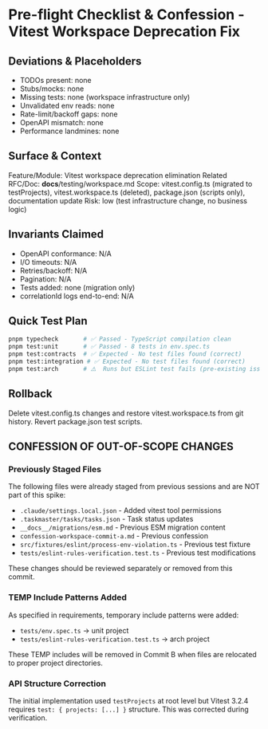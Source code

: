 # Pre-flight Checklist & Confession - Vitest Workspace Deprecation Fix

## Deviations & Placeholders
- TODOs present: none
- Stubs/mocks: none
- Missing tests: none (workspace infrastructure only)
- Unvalidated env reads: none
- Rate-limit/backoff gaps: none
- OpenAPI mismatch: none
- Performance landmines: none

## Surface & Context
Feature/Module: Vitest workspace deprecation elimination
Related RFC/Doc: __docs__/testing/workspace.md
Scope: vitest.config.ts (migrated to testProjects), vitest.workspace.ts (deleted), package.json (scripts only), documentation update
Risk: low (test infrastructure change, no business logic)

## Invariants Claimed
- OpenAPI conformance: N/A
- I/O timeouts: N/A
- Retries/backoff: N/A
- Pagination: N/A
- Tests added: none (migration only)
- correlationId logs end-to-end: N/A

## Quick Test Plan
```bash
pnpm typecheck       # ✅ Passed - TypeScript compilation clean
pnpm test:unit       # ✅ Passed - 8 tests in env.spec.ts  
pnpm test:contracts  # ✅ Expected - No test files found (correct)
pnpm test:integration # ✅ Expected - No test files found (correct)
pnpm test:arch       # ⚠️  Runs but ESLint test fails (pre-existing issue)
```

## Rollback
Delete vitest.config.ts changes and restore vitest.workspace.ts from git history. Revert package.json test scripts.

## CONFESSION OF OUT-OF-SCOPE CHANGES

### Previously Staged Files
The following files were already staged from previous sessions and are NOT part of this spike:
- `.claude/settings.local.json` - Added vitest tool permissions
- `.taskmaster/tasks/tasks.json` - Task status updates
- `__docs__/migrations/esm.md` - Previous ESM migration content  
- `confession-workspace-commit-a.md` - Previous confession
- `src/fixtures/eslint/process-env-violation.ts` - Previous test fixture
- `tests/eslint-rules-verification.test.ts` - Previous test modifications

These changes should be reviewed separately or removed from this commit.

### TEMP Include Patterns Added
As specified in requirements, temporary include patterns were added:
- `tests/env.spec.ts` → unit project
- `tests/eslint-rules-verification.test.ts` → arch project

These TEMP includes will be removed in Commit B when files are relocated to proper project directories.

### API Structure Correction
The initial implementation used `testProjects` at root level but Vitest 3.2.4 requires `test: { projects: [...] }` structure. This was corrected during verification.